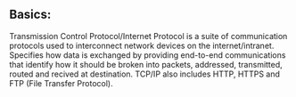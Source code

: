 ## Basics:
Transmission Control Protocol/Internet Protocol is a suite of communication protocols used to interconnect network devices on the internet/intranet. Specifies how data is exchanged
by providing end-to-end communications that identify how it should be broken into packets, addressed, transmitted, routed and recived at destination. TCP/IP also includes HTTP, HTTPS
and FTP (File Transfer Protocol).

